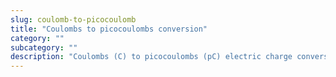 ```yaml
---
slug: coulomb-to-picocoulomb
title: "Coulombs to picocoulombs conversion"
category: ""
subcategory: ""
description: "Coulombs (C) to picocoulombs (pC) electric charge conversion calculator and how to convert."
---
```


